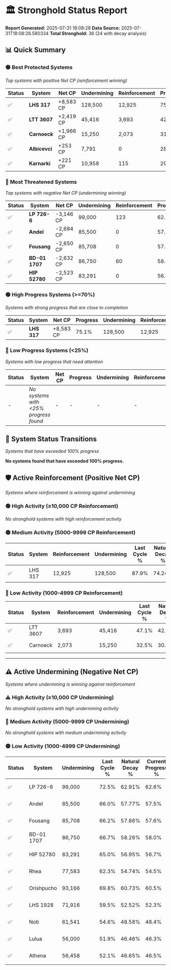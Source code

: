 # 🏛️ Stronghold Status Report

**Report Generated:** 2025-07-31 18:08:28
**Data Source:** 2025-07-31T18:08:28.580334
**Total Stronghold:** 38 (24 with decay analysis)

## 📊 Quick Summary

### 🟢 **Best Protected Systems**
*Top systems with positive Net CP (reinforcement winning)*

| Status | System | Net CP | Undermining | Reinforcement | Progress |
|--------|--------|--------|-------------|---------------|----------|
| ✅ | **LHS 317** | +8,583 CP | 128,500 | 12,925 | 75.1% |
| ✅ | **LTT 3607** | +2,419 CP | 45,416 | 3,693 | 42.6% |
| ✅ | **Carnoeck** | +1,966 CP | 15,250 | 2,073 | 31.0% |
| ✅ | **Albicevci** | +253 CP | 7,791 | 0 | 28.0% |
| ✅ | **Karnarki** | +221 CP | 10,958 | 115 | 29.2% |

### 🔴 **Most Threatened Systems**
*Top systems with negative Net CP (undermining winning)*

| Status | System | Net CP | Undermining | Reinforcement | Progress |
|--------|--------|--------|-------------|---------------|----------|
| ✅ | **LP 726-6** | -3,146 CP | 99,000 | 123 | 62.6% |
| ✅ | **Andel** | -2,684 CP | 85,500 | 0 | 57.5% |
| ✅ | **Fousang** | -2,650 CP | 85,708 | 0 | 57.6% |
| ✅ | **BD-01 1707** | -2,632 CP | 86,750 | 60 | 58.0% |
| ✅ | **HIP 52780** | -2,523 CP | 83,291 | 0 | 56.7% |

### 🟢 **High Progress Systems (>=70%)**
*Systems with strong progress that are close to completion*

| Status | System | Net CP | Progress | Undermining | Reinforcement |
|--------|--------|--------|----------|-------------|---------------|
| ✅ | **LHS 317** | +8,583 CP | 75.1% | 128,500 | 12,925 |

### 🔴 **Low Progress Systems (<25%)**
*Systems with low progress that need attention*

| Status | System | Net CP | Progress | Undermining | Reinforcement |
|--------|--------|--------|----------|-------------|---------------|
| - | *No systems with <25% progress found* | - | - | - | - |
## 🔄 System Status Transitions
*Systems that have exceeded 100% progress*

**No systems found that have exceeded 100% progress.**

## 🛡️ Active Reinforcement (Positive Net CP)
*Systems where reinforcement is winning against undermining*

### 🟢 High Activity (≥10,000 CP Reinforcement)

*No stronghold systems with high reinforcement activity*

### 🟡 Medium Activity (5000-9999 CP Reinforcement)

| Status | System | Reinforcement | Undermining | Last Cycle % | Natural Decay % | Current Progress % | Current CP | Net CP | Activity |
|--------|--------|---------------|-------------|--------------|-----------------|-------------------|------------|--------|----------|
| ✅ | LHS 317 | 12,925 | 128,500 | 87.9% | 74.24% | 75.1% | 750,999 | +8,583 | 🟡 Medium Reinforcement |

### 🔴 Low Activity (1000-4999 CP Reinforcement)

| Status | System | Reinforcement | Undermining | Last Cycle % | Natural Decay % | Current Progress % | Current CP | Net CP | Activity |
|--------|--------|---------------|-------------|--------------|-----------------|-------------------|------------|--------|----------|
| ✅ | LTT 3607 | 3,693 | 45,416 | 47.1% | 42.36% | 42.6% | 426,000 | +2,419 | 🔵 Low Reinforcement |
| ✅ | Carnoeck | 2,073 | 15,250 | 32.5% | 30.80% | 31.0% | 310,000 | +1,966 | 🔵 Low Reinforcement |


---

## ⚠️ Active Undermining (Negative Net CP)
*Systems where undermining is winning against reinforcement*

### ⚠️ High Activity (≥10,000 CP Undermining)

*No stronghold systems with high undermining activity*

### 🔶 Medium Activity (5000-9999 CP Undermining)

*No stronghold systems with medium undermining activity*

### 🟡 Low Activity (1000-4999 CP Undermining)

| Status | System | Undermining | Last Cycle % | Natural Decay % | Current Progress % | Reinforcement | Current CP | Net CP | Activity |
|--------|--------|-------------|--------------|-----------------|-------------------|---------------|------------|--------|----------|
| ✅ | LP 726-6 | 99,000 | 72.5% | 62.91% | 62.6% | 123 | 626,000 | -3,146 | 🟡 Low Undermining |
| ✅ | Andel | 85,500 | 66.0% | 57.77% | 57.5% | 0 | 575,000 | -2,684 | 🟡 Low Undermining |
| ✅ | Fousang | 85,708 | 66.2% | 57.86% | 57.6% | 0 | 576,000 | -2,650 | 🟡 Low Undermining |
| ✅ | BD-01 1707 | 86,750 | 66.7% | 58.26% | 58.0% | 60 | 580,000 | -2,632 | 🟡 Low Undermining |
| ✅ | HIP 52780 | 83,291 | 65.0% | 56.95% | 56.7% | 0 | 567,000 | -2,523 | 🟡 Low Undermining |
| ✅ | Rhea | 77,583 | 62.3% | 54.74% | 54.5% | 0 | 545,000 | -2,374 | 🟡 Low Undermining |
| ✅ | Orishpucho | 93,166 | 69.8% | 60.73% | 60.5% | 661 | 605,000 | -2,265 | 🟡 Low Undermining |
| ✅ | LHS 1928 | 71,916 | 59.5% | 52.52% | 52.3% | 92 | 523,000 | -2,184 | 🟡 Low Undermining |
| ✅ | Noti | 61,541 | 54.6% | 48.58% | 48.4% | 0 | 484,000 | -1,788 | 🟡 Low Undermining |
| ✅ | Lulua | 56,000 | 51.9% | 46.46% | 46.3% | 0 | 462,999 | -1,571 | 🟡 Low Undermining |
| ✅ | Athena | 56,458 | 52.1% | 46.65% | 46.5% | 0 | 465,000 | -1,536 | 🟡 Low Undermining |
